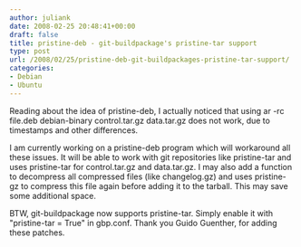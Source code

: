 ```yaml
---
author: juliank
date: 2008-02-25 20:48:41+00:00
draft: false
title: pristine-deb - git-buildpackage's pristine-tar support
type: post
url: /2008/02/25/pristine-deb-git-buildpackages-pristine-tar-support/
categories:
- Debian
- Ubuntu
---
```


Reading about the idea of pristine-deb, I actually noticed that using ar -rc file.deb debian-binary control.tar.gz data.tar.gz does not work, due to timestamps and other differences.

I am currently working on a pristine-deb program which will workaround all these issues. It will be able to work with git repositories like pristine-tar and uses pristine-tar for control.tar.gz and data.tar.gz. I may also add a function to decompress all compressed files (like changelog.gz) and uses pristine-gz to compress this file again before adding it to the tarball. This may save some additional space.

BTW, git-buildpackage now supports pristine-tar. Simply enable it with "pristine-tar = True"  in gbp.conf. Thank you Guido Guenther, for adding these patches.
